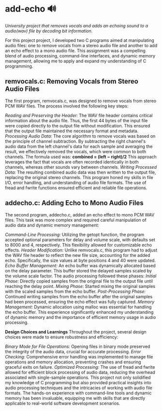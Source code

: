 # add-echo 🔊
*University project that removes vocals and adds an echoing sound to a audio(wav) file by decoding bit information.*

For this project project, I developed two C programs aimed at manipulating audio files: one to remove vocals from a stereo audio file and another to add an echo effect to a mono audio file. This assignment was a compelling blend of audio processing, command-line interfaces, and dynamic memory management, allowing me to apply and expand my understanding of C programming.

## remvocals.c: Removing Vocals from Stereo Audio Files
The first program, remvocals.c, was designed to remove vocals from stereo PCM WAV files. The process involved the following key steps:

*Reading and Preserving the Header:* The WAV file header contains critical information about the audio file. Thus, the first 44 bytes of the input file were copied directly to the output file without modification. This ensured that the output file maintained the necessary format and metadata.
*Processing Audio Data:* The core algorithm to remove vocals was based on the principle of channel subtraction. By subtracting the right channel's audio data from the left channel's data for each sample and averaging the result, we effectively removed the vocals, which were common to both channels. The formula used was: **combined = (left − right)/2**
This approach leverages the fact that vocals are often recorded identically in both channels, whereas other sounds vary between channels.
*Writing Processed Data:* The resulting combined audio data was then written to the output file, replacing the original stereo channels.
This program honed my skills in file I/O, error handling, and understanding of audio file formats. The use of fread and fwrite functions ensured efficient and reliable file operations.

## addecho.c: Adding Echo to Mono Audio Files
The second program, addecho.c, added an echo effect to mono PCM WAV files. This task was more complex and required careful manipulation of audio data and dynamic memory management:

*Command-Line Processing:* Utilizing the getopt function, the program accepted optional parameters for delay and volume scale, with defaults set to 8000 and 4, respectively. This flexibility allowed for customizable echo effects.
*Header Modification:* Unlike remvocals.c, this program had to adjust the WAV file header to reflect the new file size, accounting for the added echo. Specifically, the size values at byte positions 4 and 40 were updated.
*Echo Buffer Management:* An echo buffer was dynamically allocated based on the delay parameter. This buffer stored the delayed samples scaled by the volume scale factor. The audio processing followed these phases:
*Initial Phase:* Directly copied samples from the original file to the output file until reaching the delay point.
*Mixing Phase:* Started mixing the original samples with the scaled samples from the echo buffer.
*Post-Processing Phase:* Continued writing samples from the echo buffer after the original samples had been processed, ensuring the echo effect was fully captured.
*Memory Management:* Dynamic allocation using malloc was essential for handling the echo buffer. This experience significantly enhanced my understanding of dynamic memory and the importance of efficient memory usage in audio processing.

**Design Choices and Learnings**
Throughout the project, several design choices were made to ensure robustness and efficiency:

*Binary Mode for File Operations:* Opening files in binary mode preserved the integrity of the audio data, crucial for accurate processing.
*Error Checking:* Comprehensive error handling was implemented to manage file operations and memory allocation, preventing crashes and ensuring graceful exits on failure.
*Optimized Processing:* The use of fread and fwrite allowed for efficient block processing of audio data, reducing the overhead associated with single-sample operations.
This project not only solidified my knowledge of C programming but also provided practical insights into audio processing techniques and the intricacies of working with audio file formats. The hands-on experience with command-line tools and dynamic memory has been invaluable, equipping me with skills that are directly applicable to real-world software development scenarios.
